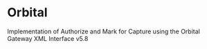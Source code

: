 # Orbital
Implementation of Authorize and Mark for Capture using the Orbital Gateway XML Interface v5.8

